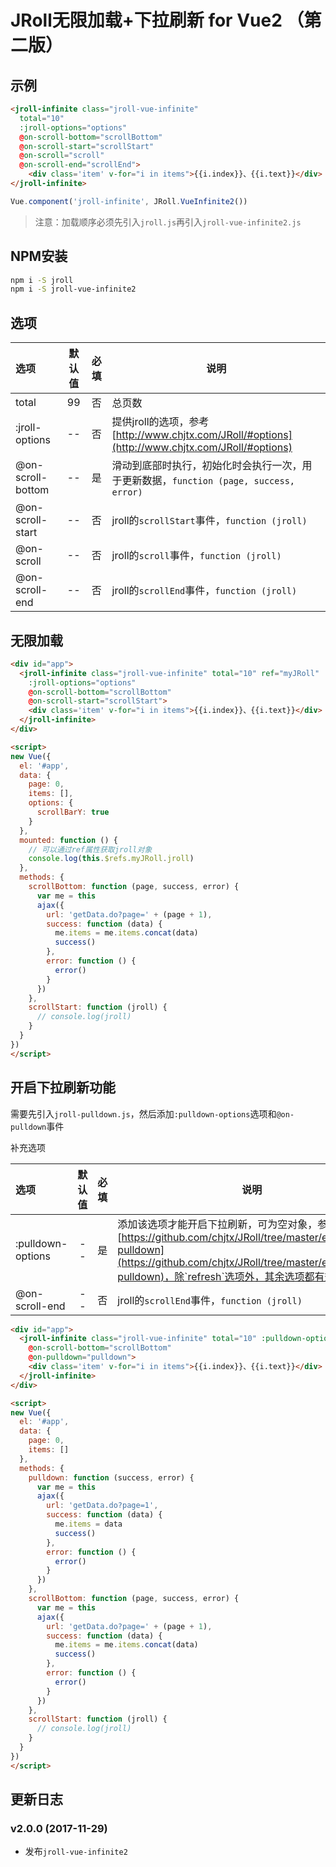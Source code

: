 # JRoll无限加载+下拉刷新 for Vue2 （第二版）

## 示例

```html
<jroll-infinite class="jroll-vue-infinite"
  total="10"
  :jroll-options="options"
  @on-scroll-bottom="scrollBottom"
  @on-scroll-start="scrollStart"
  @on-scroll="scroll"
  @on-scroll-end="scrollEnd">
    <div class='item' v-for="i in items">{{i.index}}、{{i.text}}</div>
</jroll-infinite>
```

```js
Vue.component('jroll-infinite', JRoll.VueInfinite2())
```

> 注意：加载顺序必须先引入`jroll.js`再引入`jroll-vue-infinite2.js`

## NPM安装

```bash
npm i -S jroll
npm i -S jroll-vue-infinite2
```

## 选项

| 选项 | 默认值 | 必填 | 说明 |
|:----|:----:|:----:|----|
|total| 99 | 否 | 总页数 |
|:jroll-options| -- | 否 | 提供jroll的选项，参考[http://www.chjtx.com/JRoll/#options](http://www.chjtx.com/JRoll/#options) |
|@on-scroll-bottom| -- | 是 | 滑动到底部时执行，初始化时会执行一次，用于更新数据，`function (page, success, error)` |
|@on-scroll-start| -- | 否 | jroll的`scrollStart`事件，`function (jroll)` |
|@on-scroll| -- | 否 | jroll的`scroll`事件，`function (jroll)` |
|@on-scroll-end| -- | 否 | jroll的`scrollEnd`事件，`function (jroll)` |

## 无限加载

```html
<div id="app">
  <jroll-infinite class="jroll-vue-infinite" total="10" ref="myJRoll"
    :jroll-options="options"
    @on-scroll-bottom="scrollBottom"
    @on-scroll-start="scrollStart">
    <div class='item' v-for="i in items">{{i.index}}、{{i.text}}</div>
  </jroll-infinite>
</div>

<script>
new Vue({
  el: '#app',
  data: {
    page: 0,
    items: [],
    options: {
      scrollBarY: true
    }
  },
  mounted: function () {
    // 可以通过ref属性获取jroll对象
    console.log(this.$refs.myJRoll.jroll)
  },
  methods: {
    scrollBottom: function (page, success, error) {
      var me = this
      ajax({
        url: 'getData.do?page=' + (page + 1),
        success: function (data) {
          me.items = me.items.concat(data)
          success()
        },
        error: function () {
          error()
        }
      })
    },
    scrollStart: function (jroll) {
      // console.log(jroll)
    }
  }
})
</script>
```

## 开启下拉刷新功能

需要先引入`jroll-pulldown.js`，然后添加`:pulldown-options`选项和`@on-pulldown`事件

补充选项

| 选项 | 默认值 | 必填 | 说明 |
|:----|:----:|:----:|----|
|:pulldown-options| -- | 是 | 添加该选项才能开启下拉刷新，可为空对象，参考[https://github.com/chjtx/JRoll/tree/master/extends/jroll-pulldown](https://github.com/chjtx/JRoll/tree/master/extends/jroll-pulldown)，除`refresh`选项外，其余选项都有效 |
|@on-scroll-end| -- | 否 | jroll的`scrollEnd`事件，`function (jroll)` |

```html
<div id="app">
  <jroll-infinite class="jroll-vue-infinite" total="10" :pulldown-options="{}"
    @on-scroll-bottom="scrollBottom"
    @on-pulldown="pulldown">
    <div class='item' v-for="i in items">{{i.index}}、{{i.text}}</div>
  </jroll-infinite>
</div>

<script>
new Vue({
  el: '#app',
  data: {
    page: 0,
    items: []
  },
  methods: {
    pulldown: function (success, error) {
      var me = this
      ajax({
        url: 'getData.do?page=1',
        success: function (data) {
          me.items = data
          success()
        },
        error: function () {
          error()
        }
      })
    },
    scrollBottom: function (page, success, error) {
      var me = this
      ajax({
        url: 'getData.do?page=' + (page + 1),
        success: function (data) {
          me.items = me.items.concat(data)
          success()
        },
        error: function () {
          error()
        }
      })
    },
    scrollStart: function (jroll) {
      // console.log(jroll)
    }
  }
})
</script>
```

## 更新日志

### v2.0.0 (2017-11-29)

- 发布`jroll-vue-infinite2`
